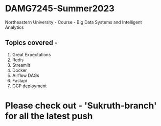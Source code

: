 # DAMG7245-Summer2023
Northeastern University - Course - Big Data Systems and Intelligent Analytics

## Topics covered -
1. Great Expectations
2. Redis
3. Streamlit
4. Docker
5. Airflow DAGs
6. Fastapi
7. GCP deployment

# Please check out - 'Sukruth-branch' for all the latest push
